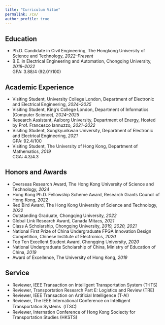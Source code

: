 ```yaml
---
title: "Curriculum Vitae"
permalink: /cv/
author_profile: true
---
```


## Education
- Ph.D. Candidate in Civil Engineering, The Hongkong University of Science and Technology, *2022–Present*   
- B.E. in Electrical Engineering and Automation, Chongqing University, *2018–2022*  
  GPA: 3.88/4 (92.01/100)  

## Academic Experience
- Visiting Student, University College London, Department of Electronic and Electrical Engineering, *2024–2025* 
- Visiting Student, King’s College London, Department of Informatics (Computer Science), *2024–2025*   
- Research Assistant, Aalborg University, Department of Energy, Hosted by Prof. Francesco Iannuzzo, *2021–2022*  
- Visiting Student, Sungkyunkwan University, Department of Electronic and Electrical Engineering, *2021*  
  GPA: 92.4/100  
- Visiting Student, The University of Hong Kong, Department of Mathematics, *2019*  
  CGA: 4.3/4.3  

## Honors and Awards
- Overseas Research Award, The Hong Kong University of Science and Technology, *2024*  
- Hong Kong Ph.D. Fellowship Scheme Award, Research Grants Council of Hong Kong, *2022*  
- Red Bird Award, The Hong Kong University of Science and Technology, *2022*  
- Outstanding Graduate, Chongqing University, *2022*  
- Global Link Research Award, Canada Mitacs,  *2021*  
- Class A Scholarship, Chongqing University, *2019, 2020, 2021*  
- National First Prize of China Undergraduate FPGA Innovation Design Competition, Chinese Institute of Electronics, *2020*  
- Top Ten Excellent Student Award, Chongqing University, *2020*  
- National Undergraduate Scholarship of China, Ministry of Education of China, *2019*  
- Award of Excellence, The University of Hong Kong, *2019*  

## Service
- Reviewer, IEEE Transaction on Intelligent Transportation System (T-ITS)
- Reviewer, Transportation Research Part E: Logistics and Review (TRE)
- Reviewer, IEEE Transaction on Artificial Intelligence (T-AI)
- Reviewer, The IEEE International Conference on Intelligent Transportation Systems（ITSC)
- Reviewer, Internation Conference of Hong Kong Sociecty for Transportation Studies (HKSTS)

